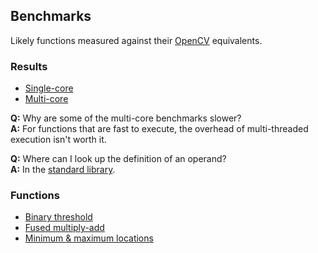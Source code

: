Benchmarks
----------
Likely functions measured against their [OpenCV](http://www.opencv.org) equivalents.

### Results
- [Single-core](https://s3.amazonaws.com/liblikely/benchmarks/single-core.txt)
- [Multi-core](https://s3.amazonaws.com/liblikely/benchmarks/multi-core.txt)

**Q:** Why are some of the multi-core benchmarks slower? <br>
**A:** For functions that are fast to execute, the overhead of multi-threaded execution isn't worth it.

**Q:** Where can I look up the definition of an operand? <br>
**A:** In the [standard library](https://s3.amazonaws.com/liblikely/latex/standard.pdf).

### Functions
- [Binary threshold](?href=binary-threshold)
- [Fused multiply-add](?href=fused-multiply-add)
- [Minimum & maximum locations](?href=min-max-loc)
